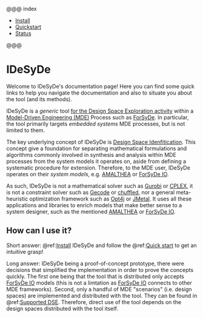 @@@ index

* [Install](usage/install.md)
* [Quickstart](usage/quickstart.md)
* [Status](usage/status.md)

@@@

# IDeSyDe

Welcome to IDeSyDe's documentation page! Here you can find some quick links to help you navigate the documentation
and also to situate you about the tool (and its methods).


IDeSyDe is a *generic* tool [for the Design Space Exploration activity](https://forsyde.github.io#our-vision)
within a [Model-Driven Engineering (MDE)](https://www.sciencedirect.com/topics/computer-science/model-driven-engineering)
Process such as [ForSyDe](https://forsyde.github.io/). In particular,
the tool primarily targets *embedded systems* MDE processes, but is not limited to them.


The key underlying concept of IDeSyDe is [Design Space Idenfitication](https://ieeexplore.ieee.org/document/9474082).
This concept give a foundation for separating mathematical formulations and algorithms commonly involved in synthesis and analysis within MDE processes
from the system models it operates on, aside from defining a systematic procedure for extension.
Therefore, to the MDE user, IDeSyDe operates on their *system models*, e.g. [AMALTHEA](https://www.eclipse.org/app4mc/) or 
[ForSyDe IO](https://forsyde.github.io/).

<!-- IDeSyDe is in fact an implementation of it, and it powers all guarantees and decoupling
seen in the tool itself.  Try [Concepts](/concepts)! -->

<!-- ## What is IDeSyDe? -->

As such, IDeSyDe is not a mathematical solver such as [Gurobi](https://www.gurobi.com/) or 
[CPLEX](https://www.ibm.com/analytics/cplex-optimizer), it is not a constraint solver
such as [Gecode](https://www.gecode.org/) or [chuffled](https://github.com/chuffed/chuffed),
nor a general meta-heuristic optimization framework
such as [Opt4j](https://sdarg.github.io/opt4j/) or [JMetal](https://jmetal.github.io/jMetal/).
It uses all these applications and libraries to enrich models that make
better sense to a system designer, such as the mentioned [AMALTHEA](https://www.eclipse.org/app4mc/) or 
[ForSyDe IO](https://forsyde.github.io/forsyde-io). 

<!-- A quick glance at [Concepts](/concepts) can likely clarify this further! -->

## How can I use it?

Short answer: @ref:[Install](usage/install.md) IDeSyDe and follow the @ref:[Quick start](usage/quickstart.md) to get an intuitive grasp!

Long answer:
IDeSyDe being a proof-of-concept prototype, there were decisions that simplified the implementation in order
to prove the concepts quickly. The first one being that the tool that is distributed only accepts [ForSyDe IO](https://forsyde.github.io/)
models (this is not a limtation as [ForSyDe IO](https://forsyde.github.io/) connects to other MDE frameworks). 
Second, only a handful of MDE "scenarios" (i.e. design spaces) are implemented and distributed with the tool.
They can be found in @ref:[Supported DSE](usage/status.md).
Therefore, direct use of the tool depends on the design spaces distributed with the tool itself. 
<!-- Check @ref:[Guidelines](usage/guidelines.md)
to see how one would extends IDeSyDe or ForSyDe IO to support a design space different than those that exist. -->

<!-- 
## What can IDeSyDe do for me?

As a tool for Design Space Exploration, IDeSyDe can potentially give you design decisions on your models
such as mappings, schedules, allocations among others. 

These decisions are not random: they respect
design constraints such as memory, time or energy.

This also means that if you let IDeSyDe run long enough, and have just the right amount of computational resources,
it can can give back a solution "*Your design is not possible*".
It is always good to know designs are not possible before they crash! -->

